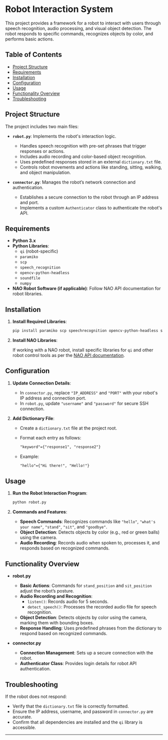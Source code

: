 


# Robot Interaction System

This project provides a framework for a robot to interact with users through speech recognition, audio processing, and visual object detection. The robot responds to specific commands, recognizes objects by color, and performs basic actions.

## Table of Contents

- [Project Structure](#project-structure)
- [Requirements](#requirements)
- [Installation](#installation)
- [Configuration](#configuration)
- [Usage](#usage)
- [Functionality Overview](#functionality-overview)
- [Troubleshooting](#troubleshooting)

## Project Structure

The project includes two main files:

- **`robot.py`**: Implements the robot's interaction logic.
  - Handles speech recognition with pre-set phrases that trigger responses or actions.
  - Includes audio recording and color-based object recognition.
  - Uses predefined responses stored in an external `dictionary.txt` file.
  - Controls robot movements and actions like standing, sitting, walking, and object manipulation.

- **`connector.py`**: Manages the robot’s network connection and authentication.
  - Establishes a secure connection to the robot through an IP address and port.
  - Implements a custom `Authenticator` class to authenticate the robot's API.

## Requirements

- **Python 3.x**
- **Python Libraries**:
  - `qi` (robot-specific)
  - `paramiko`
  - `scp`
  - `speech_recognition`
  - `opencv-python-headless`
  - `soundfile`
  - `numpy`
- **NAO Robot Software (if applicable)**: Follow NAO API documentation for robot libraries.

## Installation

1. **Install Required Libraries**:

    ```bash
    pip install paramiko scp speechrecognition opencv-python-headless soundfile numpy
    ```

2. **Install NAO Libraries**:

   If working with a NAO robot, install specific libraries for `qi` and other robot control tools as per the [NAO API documentation](https://www.softbankrobotics.com/emea/en/nao).

## Configuration

1. **Update Connection Details**:
   - In `connector.py`, replace `"IP_ADDRESS"` and `"PORT"` with your robot's IP address and connection port.
   - In `robot.py`, update `"username"` and `"password"` for secure SSH connection.

2. **Add Dictionary File**:
   - Create a `dictionary.txt` file at the project root.
   - Format each entry as follows:
     
     ```txt
     "keyword"={"response1", "response2"}
     ```

   - Example:
     
     ```txt
     "hello"={"Hi there!", "Hello!"}
     ```

## Usage

1. **Run the Robot Interaction Program**:

    ```bash
    python robot.py
    ```

2. **Commands and Features**:
   - **Speech Commands**: Recognizes commands like `"hello"`, `"what's your name"`, `"stand"`, `"sit"`, and `"goodbye"`.
   - **Object Detection**: Detects objects by color (e.g., red or green balls) using the camera.
   - **Audio Recording**: Records audio when spoken to, processes it, and responds based on recognized commands.

## Functionality Overview

- **robot.py**
  - **Basic Actions**: Commands for `stand_position` and `sit_position` adjust the robot’s posture.
  - **Audio Recording and Recognition**:
    - `listen()`: Records audio for 5 seconds.
    - `detect_speech()`: Processes the recorded audio file for speech recognition.
  - **Object Detection**: Detects objects by color using the camera, marking them with bounding boxes.
  - **Response Handling**: Uses predefined phrases from the dictionary to respond based on recognized commands.

- **connector.py**
  - **Connection Management**: Sets up a secure connection with the robot.
  - **Authenticator Class**: Provides login details for robot API authentication.

## Troubleshooting

If the robot does not respond:

- Verify that the `dictionary.txt` file is correctly formatted.
- Ensure the IP address, username, and password in `connector.py` are accurate.
- Confirm that all dependencies are installed and the `qi` library is accessible.

---

